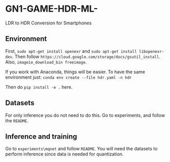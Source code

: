 # GN1-GAME-HDR-ML-

LDR to HDR Conversion for Smartphones

## Environment

First, `sudo apt-get install openexr` and `sudo apt-get install libopenexr-dev`. Then  follow `https://cloud.google.com/storage/docs/gsutil_install`. Also, `imageio_download_bin freeimage`.

If you work with Anaconda, things will be easier. To have the same environment just: `conda env create --file hdr.yaml -n hdr`

Then do `pip install -e .` here.

## Datasets

For only inference you do not need to do this. Go to experiments, and follow the `README`.

## Inference and training

Go to `experiments\mqnet` and follow `README`. You will need the datasets to perform inference since data is needed for quantization.

